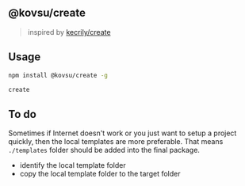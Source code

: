 ## @kovsu/create

> inspired by [kecrily/create](https://github.com/kecrily/create)

## Usage

```bash
npm install @kovsu/create -g

create
```

## To do
Sometimes if Internet doesn't work or you just want to setup a project quickly, then the local templates are more preferable.
That means `./templates` folder should be added into the final package.


- identify the local template folder
- copy the local template folder to the target folder